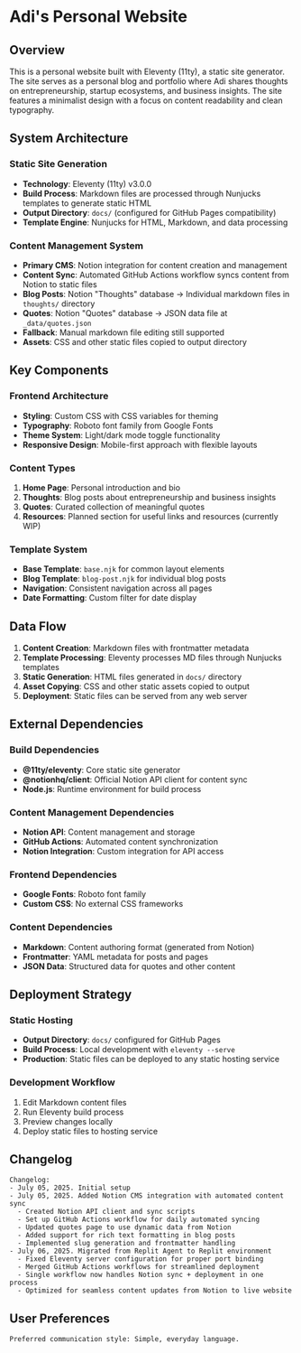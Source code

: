 # Adi's Personal Website

## Overview

This is a personal website built with Eleventy (11ty), a static site generator. The site serves as a personal blog and portfolio where Adi shares thoughts on entrepreneurship, startup ecosystems, and business insights. The site features a minimalist design with a focus on content readability and clean typography.

## System Architecture

### Static Site Generation
- **Technology**: Eleventy (11ty) v3.0.0
- **Build Process**: Markdown files are processed through Nunjucks templates to generate static HTML
- **Output Directory**: `docs/` (configured for GitHub Pages compatibility)
- **Template Engine**: Nunjucks for HTML, Markdown, and data processing

### Content Management System
- **Primary CMS**: Notion integration for content creation and management
- **Content Sync**: Automated GitHub Actions workflow syncs content from Notion to static files
- **Blog Posts**: Notion "Thoughts" database → Individual markdown files in `thoughts/` directory
- **Quotes**: Notion "Quotes" database → JSON data file at `_data/quotes.json`
- **Fallback**: Manual markdown file editing still supported
- **Assets**: CSS and other static files copied to output directory

## Key Components

### Frontend Architecture
- **Styling**: Custom CSS with CSS variables for theming
- **Typography**: Roboto font family from Google Fonts
- **Theme System**: Light/dark mode toggle functionality
- **Responsive Design**: Mobile-first approach with flexible layouts

### Content Types
1. **Home Page**: Personal introduction and bio
2. **Thoughts**: Blog posts about entrepreneurship and business insights
3. **Quotes**: Curated collection of meaningful quotes
4. **Resources**: Planned section for useful links and resources (currently WIP)

### Template System
- **Base Template**: `base.njk` for common layout elements
- **Blog Template**: `blog-post.njk` for individual blog posts
- **Navigation**: Consistent navigation across all pages
- **Date Formatting**: Custom filter for date display

## Data Flow

1. **Content Creation**: Markdown files with frontmatter metadata
2. **Template Processing**: Eleventy processes MD files through Nunjucks templates
3. **Static Generation**: HTML files generated in `docs/` directory
4. **Asset Copying**: CSS and other static assets copied to output
5. **Deployment**: Static files can be served from any web server

## External Dependencies

### Build Dependencies
- **@11ty/eleventy**: Core static site generator
- **@notionhq/client**: Official Notion API client for content sync
- **Node.js**: Runtime environment for build process

### Content Management Dependencies
- **Notion API**: Content management and storage
- **GitHub Actions**: Automated content synchronization
- **Notion Integration**: Custom integration for API access

### Frontend Dependencies
- **Google Fonts**: Roboto font family
- **Custom CSS**: No external CSS frameworks

### Content Dependencies
- **Markdown**: Content authoring format (generated from Notion)
- **Frontmatter**: YAML metadata for posts and pages
- **JSON Data**: Structured data for quotes and other content

## Deployment Strategy

### Static Hosting
- **Output Directory**: `docs/` configured for GitHub Pages
- **Build Process**: Local development with `eleventy --serve`
- **Production**: Static files can be deployed to any static hosting service

### Development Workflow
1. Edit Markdown content files
2. Run Eleventy build process
3. Preview changes locally
4. Deploy static files to hosting service

## Changelog

```
Changelog:
- July 05, 2025. Initial setup
- July 05, 2025. Added Notion CMS integration with automated content sync
  - Created Notion API client and sync scripts
  - Set up GitHub Actions workflow for daily automated syncing
  - Updated quotes page to use dynamic data from Notion
  - Added support for rich text formatting in blog posts
  - Implemented slug generation and frontmatter handling
- July 06, 2025. Migrated from Replit Agent to Replit environment
  - Fixed Eleventy server configuration for proper port binding
  - Merged GitHub Actions workflows for streamlined deployment
  - Single workflow now handles Notion sync + deployment in one process
  - Optimized for seamless content updates from Notion to live website
```

## User Preferences

```
Preferred communication style: Simple, everyday language.
```